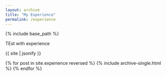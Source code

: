 ```yaml
---
layout: archive
title: "My Experience"
permalink: /experience
---
```


{% include base_path %}

TEst with experience

{{ site | jsonify }}

{% for post in site.experience reversed %}
  {% include archive-single.html %}
{% endfor %}
